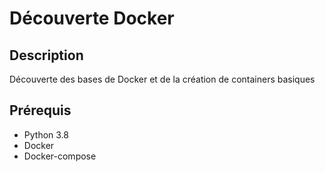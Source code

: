 # Découverte Docker

## Description

Découverte des bases de Docker et de la création de containers basiques

## Prérequis

- Python 3.8
- Docker
- Docker-compose
